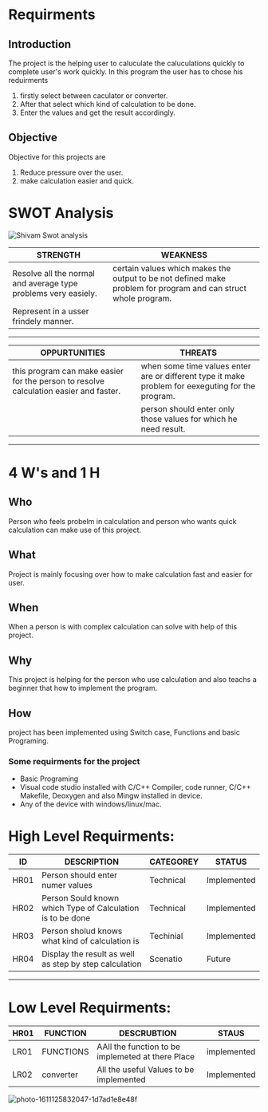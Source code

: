 # Requirments
## Introduction
The project is the helping user to caluculate the caluculations quickly to complete user's work quickly. In this program the user has to chose his reduirments 
1. firstly select between caculator or converter.
2. After that select which kind of calculation to be done.
3. Enter the values and get the result accordingly.

## Objective
Objective for this projects are
1.  Reduce pressure over the user.
2. make calculation easier and quick.
# SWOT Analysis

![Shivam Swot analysis](https://user-images.githubusercontent.com/89628029/132558681-2760e44e-5f57-4447-9229-ebd36f5d37d5.jpg)

|  STRENGTH  |  WEAKNESS  | 
|-----------|--------|
 |Resolve all the normal and average type problems very easiely.|certain values which makes the output to be not defined make problem for program and can struct whole program.|
 |Represent in a usser frindely manner.|
---


|OPPURTUNITIES| THREATS|
|---|---|
|this program can make easier for the person to resolve calculation easier and faster.|when some time values enter are or different type it make problem for eexeguting for the program.
|    |person should enter only those values for which he need result.
---
# 4 W's and 1 H
## Who
Person who feels probelm in calculation and person who wants quick calculation can make use of this project.
## What
Project is mainly focusing over how to make calculation fast and easier for user.
## When
When a person is with complex calculation can solve with help of this project.
## Why
This project is helping for the person who use calculation and also teachs a beginner  that how to implement the program.
## How 
project has been implemented using Switch case, Functions and basic Programing.
### Some requirments for the project
- Basic Programing
- Visual code studio installed with C/C++ Compiler, code runner, C/C++ Makefile, Deoxygen and also Mingw installed in device.
- Any of the device with windows/linux/mac.
# High Level Requirments:
|ID|DESCRIPTION       |CATEGOREY|STATUS|
|----|----|----|-----|
|HR01| Person should enter numer values| Technical| Implemented|
|HR02|Person Sould known which Type of Calculation is to be done| Technical|Implemented|
|HR03|Person sholud knows what kind of calculation is| Techinial| Implemented|
|HR04|Display the result as well as step by step calculation| Scenatio|Future|
---

# Low Level Requirments:
|HR01|FUNCTION|DESCRUBTION|STAUS|
|---|---|---|---|
|LR01|FUNCTIONS|AAll the function to be implemeted at there Place|implemented|
|LR02|converter|All the useful Values to be implemented|Implemented|




![photo-1611125832047-1d7ad1e8e48f](https://user-images.githubusercontent.com/89628029/132539814-cba47b71-22f1-4eb9-bccd-8b44a5d74e8e.jpg)

